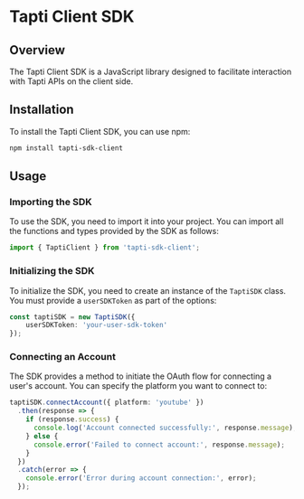 # Tapti Client SDK

## Overview

The Tapti Client SDK is a JavaScript library designed to facilitate interaction with Tapti APIs on the client side.

## Installation

To install the Tapti Client SDK, you can use npm:

```bash
npm install tapti-sdk-client
```


## Usage

### Importing the SDK

To use the SDK, you need to import it into your project. You can import all the functions and types provided by the SDK as follows:

```typescript
import { TaptiClient } from 'tapti-sdk-client';
```

### Initializing the SDK

To initialize the SDK, you need to create an instance of the `TaptiSDK` class. You must provide a `userSDKToken` as part of the options:


```typescript
const taptiSDK = new TaptiSDK({
    userSDKToken: 'your-user-sdk-token'
});
```


### Connecting an Account

The SDK provides a method to initiate the OAuth flow for connecting a user's account. You can specify the platform you want to connect to:


```typescript
taptiSDK.connectAccount({ platform: 'youtube' })
  .then(response => {
    if (response.success) {
      console.log('Account connected successfully:', response.message);
    } else {
      console.error('Failed to connect account:', response.message);
    }
  })
  .catch(error => {
    console.error('Error during account connection:', error);
  });
```

